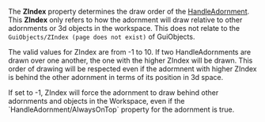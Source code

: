 The **ZIndex** property determines the draw order of the [HandleAdornment](https://developer.roblox.com/en-us/api-reference/class/HandleAdornment). This **ZIndex** only refers to how the adornment will draw relative to other adornments or 3d objects in the workspace. This does not relate to the `GuiObjects/ZIndex (page does not exist)` of GuiObjects.

The valid values for ZIndex are from -1 to 10. If two HandleAdornments are drawn over one another, the one with the higher ZIndex will be drawn. This order of drawing will be respected even if the adormnent with higher ZIndex is behind the other adornment in terms of its position in 3d space.

If set to -1, ZIndex will force the adornment to draw behind other adornments and objects in the Workspace, even if the \`HandleAdornment/AlwaysOnTop\` property for the adornment is true.